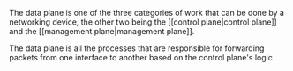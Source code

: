 The data plane is one of the three categories of work that can be done by a networking device, the other two being the [[control plane|control plane]] and the [[management plane|management plane]].

The data plane is all the processes that are responsible for forwarding packets from one interface to another based on the control plane's logic.